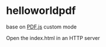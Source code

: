 # helloworldpdf
base on  [PDF.js](https://github.com/mozilla/pdf.js) custom mode

Open the index.html in an HTTP server
